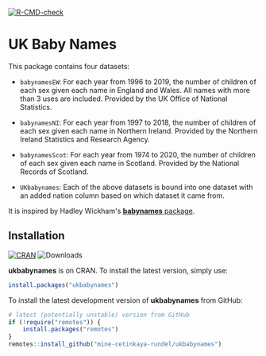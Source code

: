 [![R-CMD-check](https://github.com/mine-cetinkaya-rundel/ukbabynames/workflows/R-CMD-check/badge.svg)](https://github.com/mine-cetinkaya-rundel/ukbabynames/actions)
  
# UK Baby Names

This package contains four datasets:

* `babynamesEW`: For each year from 1996 to 2019, the number of children of each sex given each name in England and Wales. All names with more than 3 uses are included. Provided by the UK Office of National Statistics.

* `babynamesNI`: For each year from 1997 to 2018, the number of children of each sex given each name in Northern Ireland. Provided by the Northern Ireland Statistics and Research Agency.

* `babynamesScot`: For each year from 1974 to 2020, the number of children of each sex given each name in Scotland. Provided by the National Records of Scotland.


* `UKbabynames`: Each of the above datasets is bound into one dataset with an added nation column based on which dataset it came from.

It is inspired by Hadley Wickham's [**babynames** package](https://cran.r-project.org/package=babynames).

## Installation

[![CRAN](https://www.r-pkg.org/badges/version/ukbabynames)](https://cran.r-project.org/package=ukbabynames)
![Downloads](https://cranlogs.r-pkg.org/badges/ukbabynames)

**ukbabynames** is on CRAN. To install the latest version, simply use:

```R
install.packages("ukbabynames")
```

To install the latest development version of **ukbabynames** from GitHub:

```R
# latest (potentially unstable) version from GitHub
if (!require("remotes")) {
    install.packages("remotes")
}
remotes::install_github("mine-cetinkaya-rundel/ukbabynames")
```

